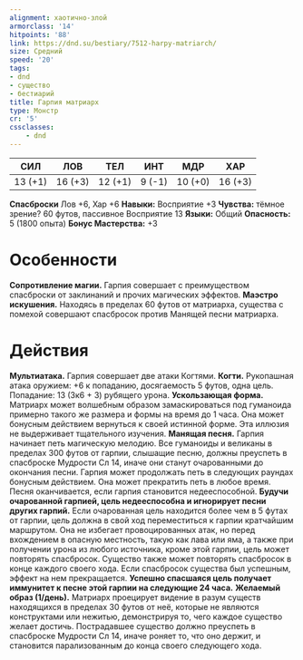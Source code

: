 ```yaml
---
alignment: хаотично-злой
armorclass: '14'
hitpoints: '88'
link: https://dnd.su/bestiary/7512-harpy-matriarch/
size: Средний
speed: '20'
tags:
- dnd
- существо
- бестиарий
title: Гарпия матриарх
type: Монстр
cr: '5'
cssclasses:
    - dnd
---
```



| СИЛ | ЛОВ | ТЕЛ | ИНТ | МДР | ХАР |
|---|---|---|---|---|---|
| 13 (+1) | 16 (+3) | 12 (+1) | 9 (-1) | 10 (+0) | 16 (+3) |
**Спасброски** Лов +6, Хар +6
**Навыки:** Восприятие +3
**Чувства:** тёмное зрение? 60 футов, пассивное Восприятие 13
**Языки:** Общий
**Опасность:** 5 (1800 опыта)
**Бонус Мастерства:** +3


# Особенности
**Сопротивление магии.** Гарпия совершает с преимуществом спасброски от заклинаний и прочих магических эффектов.
**Маэстро искушения.** Находясь в пределах 60 футов от матриарха, существа с помехой совершают спасбросок против Манящей песни матриарха.


# Действия
**Мультиатака.** Гарпия совершает две атаки Когтями.
**Когти.** Рукопашная атака оружием: +6 к попаданию, досягаемость 5 футов, одна цель. Попадание: 13 (3к6 + 3) рубящего урона.
**Ускользающая форма.** Матриарх может волшебным образом замаскироваться под гуманоида примерно такого же размера и формы на время до 1 часа. Она может бонусным действием вернуться к своей истинной форме. Эта иллюзия не выдерживает тщательного изучения.
**Манящая песня.** Гарпия начинает петь магическую мелодию. Все гуманоиды и великаны в пределах 300 футов от гарпии, слышащие песню, должны преуспеть в спасброске Мудрости Сл 14, иначе они станут очарованными до окончания песни. Гарпия может продолжать петь в следующих раундах бонусным действием. Она может прекратить петь в любое время. Песня оканчивается, если гарпия становится недееспособной.
**Будучи очарованной гарпией, цель недееспособна и игнорирует песни других гарпий.** Если очарованная цель находится более чем в 5 футах от гарпии, цель должна в свой ход переместиться к гарпии кратчайшим маршрутом. Она не избегает провоцированных атак, но перед вхождением в опасную местность, такую как лава или яма, а также при получении урона из любого источника, кроме этой гарпии, цель может повторять спасбросок. Существо также может повторять спасбросок в конце каждого своего хода. Если спасбросок существа был успешным, эффект на нем прекращается.
**Успешно спасшаяся цель получает иммунитет к песне этой гарпии на следующие 24 часа.** 
**Желаемый образ (1/день).** Матриарх проецирует видение в разум существ находящихся в пределах 30 футов от неё, которые не являются конструктами или нежитью, демонстрируя то, чего каждое существо желает достичь. Пострадавшее существо должно преуспеть в спасброске Мудрости Сл 14, иначе роняет то, что оно держит, и становится парализованным до конца своего следующего хода.